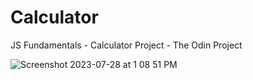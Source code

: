 # Calculator
JS Fundamentals - Calculator Project - The Odin Project

![Screenshot 2023-07-28 at 1 08 51 PM](https://github.com/Nogiback/Calculator/assets/84485191/b59b73cf-72be-449b-b5bb-cdb310c03f15)
